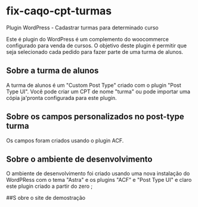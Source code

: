 # fix-caqo-cpt-turmas
Plugin WordPress - Cadastrar turmas para determinado curso

Este é plugin do WordPress é um complemento do woocommerce configurado para venda de cursos. 
O objetivo deste plugin é permitir que seja selecionado cada pedido para fazer parte de uma turma de alunos. 

## Sobre a turma de alunos
A turma de alunos é um "Custom Post Type" criado com o plugin "Post Type UI". Você pode criar um CPT de nome "turma" ou pode importar uma cópia ja'pronta configurada para este plugin.

## Sobre os campos personalizados no post-type turma
Os campos foram criados usando o plugin ACF.

## Sobre o ambiente de desenvolvimento
O ambiente de desenvolvimento foi criado usando uma nova instalação do WordPRess com o tema "Astra" e os plugins "ACF" e "Post Type UI" e claro este plugin criado a partir do zero ;

##S obre o site de demostração
